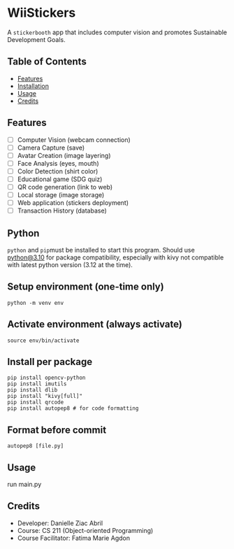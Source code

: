 # WiiStickers

A `stickerbooth` app that includes computer vision and promotes Sustainable Development Goals.

## Table of Contents
- [Features](#features)
- [Installation](#installation)
- [Usage](#usage)
- [Credits](#credits)

## Features
- [ ] Computer Vision (webcam connection)
- [ ] Camera Capture (save)
- [ ] Avatar Creation (image layering)
- [ ] Face Analysis (eyes, mouth)
- [ ] Color Detection (shirt color)
- [ ] Educational game (SDG quiz)
- [ ] QR code generation (link to web)
- [ ] Local storage (image storage)
- [ ] Web application (stickers deployment)
- [ ] Transaction History (database)

## Python
`python` and `pip`must be installed to start this program. Should use python@3.10 for package compatibility, especially with kivy not compatible with latest python version (3.12 at the time).

## Setup environment (one-time only)
```
python -m venv env
```

## Activate environment (always activate)
```
source env/bin/activate
```

## Install per package

```
pip install opencv-python
pip install imutils
pip install dlib
pip install "kivy[full]"
pip install qrcode
pip install autopep8 # for code formatting
```

## Format before commit
```
autopep8 [file.py]
```

## Usage

run main.py

## Credits

- Developer: Danielle Ziac Abril
- Course: CS 211 (Object-oriented Programming)
- Course Facilitator: Fatima Marie Agdon
